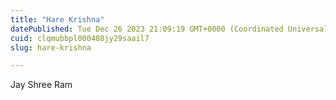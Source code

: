 ```yaml
---
title: "Hare Krishna"
datePublished: Tue Dec 26 2023 21:09:19 GMT+0000 (Coordinated Universal Time)
cuid: clqmubbpl000408jy29saail7
slug: hare-krishna

---
```


Jay Shree Ram